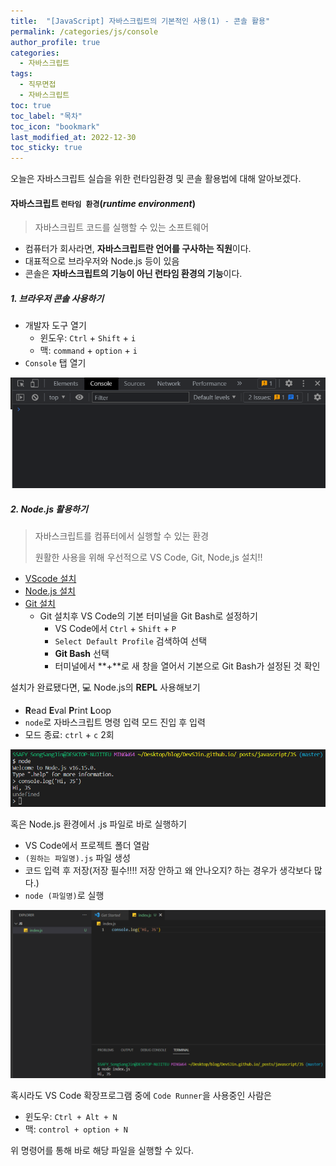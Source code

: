 ```yaml
---
title:  "[JavaScript] 자바스크립트의 기본적인 사용(1) - 콘솔 활용"
permalink: /categories/js/console
author_profile: true
categories:
  - 자바스크립트
tags:
  - 직무면접
  - 자바스크립트
toc: true
toc_label: "목차"
toc_icon: "bookmark"
last_modified_at: 2022-12-30
toc_sticky: true
---
```


 오늘은 자바스크립트 실습을 위한 런타임환경 및 콘솔 활용법에 대해 알아보겠다.



#### 자바스크립트 `런타임 환경`(*runtime environment*)

> 자바스크립트 코드를 실행할 수 있는 소프트웨어

- 컴퓨터가 회사라면, **자바스크립트란 언어를 구사하는 직원**이다.
- 대표적으로 브라우저와 Node.js 등이 있음
- 콘솔은 **자바스크립트의 기능이 아닌 런타임 환경의 기능**이다.



##### 1. 브라우저 콘솔 사용하기

- 개발자 도구 열기
  - 윈도우: `Ctrl` + `Shift` + `i`
  - 맥: `command` + `option` + `i`
- `Console` 탭 열기

![image-20221231121057373](../../assets/images/image-20221231121057373.png)



##### 2. Node.js 활용하기

> 자바스크립트를 컴퓨터에서 실행할 수 있는 환경
>
> 원활한 사용을 위해 우선적으로 VS Code, Git, Node,js 설치!!

- [VScode 설치](https://code.visualstudio.com/)
- [Node.js 설치](https://nodejs.org/)
- [Git 설치](https://git-scm.com/downloads)
  - Git 설치후 VS Code의 기본 터미널을 Git Bash로 설정하기
    - VS Code에서 `Ctrl` + `Shift` + `P`
    - `Select Default Profile` 검색하여 선택
    - **Git Bash** 선택
    - 터미널에서 **+**로 새 창을 열어서 기본으로 Git Bash가 설정된 것 확인

설치가 완료됐다면, 💻 Node.js의 **REPL** 사용해보기

- **R**ead **E**val **P**rint **L**oop
- `node`로 자바스크립트 명령 입력 모드 진입 후 입력
- 모드 종료: `ctrl` + `c` 2회

![image-20221231121756548](../../assets/images/image-20221231121756548.png)



혹은 Node.js 환경에서 .js 파일로 바로 실행하기

- VS Code에서 프로젝트 폴더 열람
- `(원하는 파일명).js` 파일 생성
- 코드 입력 후 저장(저장 필수!!!! 저장 안하고 왜 안나오지? 하는 경우가 생각보다 많다.)
- `node (파일명)`로 실행

![image-20221231121847417](../../assets/images/image-20221231121847417.png)

혹시라도 VS Code 확장프로그램 중에 `Code Runner`을 사용중인 사람은

- 윈도우: `Ctrl + Alt + N`
- 맥: `control + option + N`

위 명령어를 통해 바로 해당 파일을 실행할 수 있다.